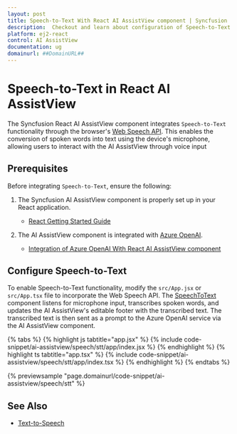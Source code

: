 ```yaml
---
layout: post
title: Speech-to-Text With React AI AssistView component | Syncfusion
description:  Checkout and learn about configuration of Speech-to-Text With Azure OpenAI in React AI AssistView component of Syncfusion Essential JS 2 and more details.
platform: ej2-react
control: AI AssistView
documentation: ug
domainurl: ##DomainURL##
---
```


# Speech-to-Text in React AI AssistView 

The Syncfusion React AI AssistView component integrates `Speech-to-Text` functionality through the browser's [Web Speech API](https://developer.mozilla.org/en-US/docs/Web/API/Web_Speech_API). This enables the conversion of spoken words into text using the device's microphone, allowing users to interact with the AI AssistView through voice input

## Prerequisites

Before integrating `Speech-to-Text`, ensure the following:

1. The Syncfusion AI AssistView component is properly set up in your React application.
    - [React Getting Started Guide](../getting-started)

2. The AI AssistView component is integrated with [Azure OpenAI](https://microsoft.github.io/PartnerResources/skilling/ai-ml-academy/resources/openai).
    - [Integration of Azure OpenAI With React AI AssistView component](../ai-integrations/openai-integration.md)

## Configure Speech-to-Text

To enable Speech-to-Text functionality, modify the `src/App.jsx` or `src/App.tsx` file to incorporate the Web Speech API. The [SpeechToText](https://ej2.syncfusion.com/react/documentation/speech-to-text/getting-started) component listens for microphone input, transcribes spoken words, and updates the AI AssistView's editable footer with the transcribed text. The transcribed text is then sent as a prompt to the Azure OpenAI service via the AI AssistView component.

{% tabs %}
{% highlight js tabtitle="app.jsx" %}
{% include code-snippet/ai-assistview/speech/stt/app/index.jsx %}
{% endhighlight %}
{% highlight ts tabtitle="app.tsx" %}
{% include code-snippet/ai-assistview/speech/stt/app/index.tsx %}
{% endhighlight %}
{% endtabs %}

{% previewsample "page.domainurl/code-snippet/ai-assistview/speech/stt" %}

## See Also

* [Text-to-Speech](./text-to-speech.md)
